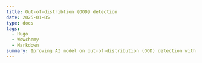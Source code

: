 ```yaml
---
title: Out-of-distribtion (OOD) detection
date: 2025-01-05
type: docs
tags:
  - Hugo
  - Wowchemy
  - Markdown
summary: Iproving AI model on out-of-distribution (OOD) detection with adversarial attcks.
---
```





<!--more-->
